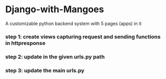 # Django-with-Mangoes
A customizable python backend system with 5 pages (apps) in it


### step 1: create views capturing request and sending functions in httpresponse
### step 2: update in the given urls.py path
### step 3: update the main urls.py
